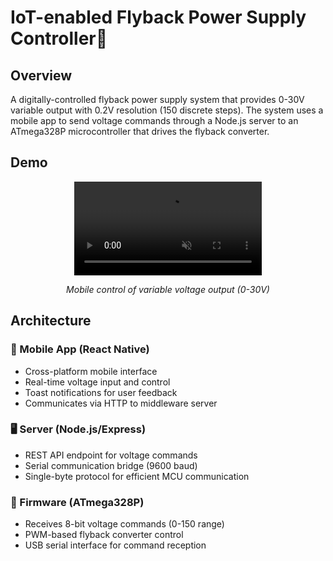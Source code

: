 # IoT-enabled Flyback Power Supply Controller🔌

## Overview
A digitally-controlled flyback power supply system that provides 0-30V variable output 
with 0.2V resolution (150 discrete steps). The system uses a mobile app to send voltage 
commands through a Node.js server to an ATmega328P microcontroller that drives the 
flyback converter.

## Demo

<p align="center">
  <video src="https://github-production-user-asset-6210df.s3.amazonaws.com/8535203/504057940-e12589e8-9f7a-4bf2-96c6-141cd47c88ba.webm?X-Amz-Algorithm=AWS4-HMAC-SHA256&X-Amz-Credential=AKIAVCODYLSA53PQK4ZA%2F20251022%2Fus-east-1%2Fs3%2Faws4_request&X-Amz-Date=20251022T072924Z&X-Amz-Expires=300&X-Amz-Signature=ed7c7d532aeb7d4420f01d2b7a79ac620e470fb16a0e16d07e38f9d2139123be&X-Amz-SignedHeaders=host" autoplay loop muted playsinline>
  </video>
</p>
<p align="center"><i>Mobile control of variable voltage output (0-30V)</i></p>

## Architecture

### 📱 Mobile App (React Native)
- Cross-platform mobile interface
- Real-time voltage input and control
- Toast notifications for user feedback
- Communicates via HTTP to middleware server 

### 🖥️ Server (Node.js/Express)
- REST API endpoint for voltage commands
- Serial communication bridge (9600 baud)
- Single-byte protocol for efficient MCU communication

### 🔌 Firmware (ATmega328P)
- Receives 8-bit voltage commands (0-150 range)
- PWM-based flyback converter control
- USB serial interface for command reception